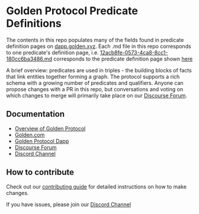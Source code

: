 # Golden Protocol Predicate Definitions
The contents in this repo populates many of the fields found in predicate definition pages on [dapp.golden.xyz](https://dapp.golden.xyz/). Each .md file in this repo corresponds to one predicate's definition page, i.e. [12acb8fe-0573-4ca8-8cc1-180cc6ba3486.md](./12acb8fe-0573-4ca8-8cc1-180cc6ba3486.md) corresponds to the predicate definition page shown [here](https://dapp.golden.xyz/predicate/12acb8fe-0573-4ca8-8cc1-180cc6ba3486)

A brief overview: predicates are used in triples - the building blocks of facts that link entities together forming a graph. The protocol supports a rich schema with a growing number of predicates and qualifiers. Anyone can propose changes with a PR in this repo, but conversations and voting on which changes to merge will primarily take place on our [Discourse Forum](https://forum.golden.xyz/).

## Documentation
- [Overview of Golden Protocol](https://golden.xyz/)
- [Golden.com](https://golden.com/)
- [Golden Protocol Dapp](https://dapp.golden.xyz/)
- [Discourse Forum](https://forum.golden.xyz/)
- [Discord Channel](https://discord.gg/YtwQZawK4T)

## How to contribute
Check out our [contributing guide](https://www.notion.so/goldenhq/Predicate-Improvement-Process-42612ae10a6043918763ae23e6d513d3) for detailed instructions on how to make changes.

If you have issues, please join our [Discord Channel](https://discord.gg/YtwQZawK4T)